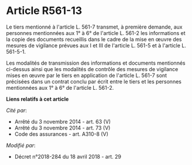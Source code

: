 # Article R561-13

Le tiers mentionné à l'article L. 561-7 transmet, à première demande, aux personnes mentionnées aux 1° à 6° de l'article L.
561-2 les informations et la copie des documents recueillis dans le cadre de la mise en œuvre des mesures de vigilance
prévues aux I et III de l'article L. 561-5 et à l'article L. 561-5-1.

Les modalités de transmission des informations et documents mentionnés ci-dessus ainsi que les modalités de contrôle des
mesures de vigilance mises en œuvre par le tiers en application de l'article L. 561-7 sont précisées dans un contrat conclu
par écrit entre le tiers et les personnes mentionnées aux 1° à 6° de l'article L. 561-2.

**Liens relatifs à cet article**

_Cité par_:

  - Arrêté du 3 novembre 2014 - art. 63 (V)
  - Arrêté du 3 novembre 2014 - art. 73 (V)
  - Code des assurances - art. A310-8 (V)

_Modifié par_:

  - Décret n°2018-284 du 18 avril 2018 - art. 29
